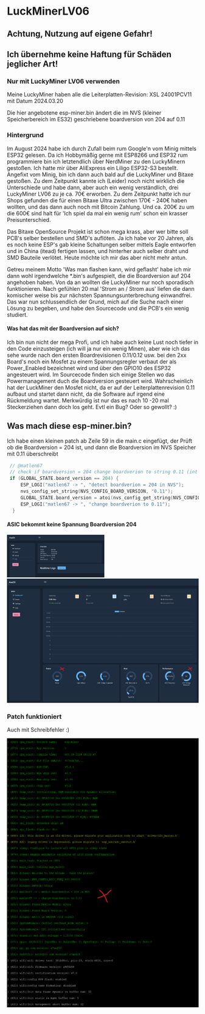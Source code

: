 # LuckMinerLV06

## Achtung, Nutzung auf eigene Gefahr!
## Ich übernehme keine Haftung für Schäden jeglicher Art!

### Nur mit LuckyMiner LV06 verwenden 

Meine LuckyMiner haben alle die Leiterplatten-Revision: XSL 24001PCV11 mit Datum 2024.03.20

Die hier angebotene esp-miner.bin ändert die im NVS (kleiner Speicherbereich im ES32) geschriebene boardversion von 204 auf 0.11


### Hintergrund

Im August 2024 habe ich durch Zufall beim rum Google'n vom Minig mittels ESP32 gelesen. Da ich Hobbymäßig gerne mit ESP8266 und ESP32 rum programmiere bin ich letztendlich über NerdMiner zu den LuckyMinern gestoßen.
Ich hatte mir über AliExpress ein Liligo ESP32-S3 bestellt. Angefixt vom Minig, bin ich dann auch bald auf die LuckyMiner und Bitaxe gestoßen. Zu dem Zeitpunkt kannte ich (Leider) noch nicht wirklich die Unterschiede und habe dann, aber auch ein wenig verständlich, drei LuckyMiner LV06 zu je ca. 70€ erworben.
Zu dem Zeitpunkt hatte ich nur Shops gefunden die für einen Bitaxe Ultra zwischen 170€ - 240€ haben wollten, und das dann auch noch mit Bitcoin Zahlung. Und ca. 200€ zu um die 600€ sind halt für 'Ich spiel da mal ein wenig rum' schon ein krasser Preisunterschied.

Das Bitaxe OpenSource Projekt ist schon mega krass, aber wer bitte soll PCB's selber bestellen und SMD's auflöten. Ja ich habe vor 20 Jahren, als es noch keine ESP's gab kleine Schaltungen selber mittels Eagle entworfen und in China (itead) fertigen lassen, und hinterher auch selber draht und SMD Bauteile verlötet. Heute möchte ich mir das aber nicht mehr antun.

Getreu meinem Motto 'Was man flashen kann, wird geflasht' habe ich mir dann wohl irgendwelche *.bin's aufgespielt, die die Boardversion auf 204 angehoben haben. Von da an wollten die LuckyMiner nur noch sporadisch funktionieren. Nach gefühlen 20 mal 'Strom an / Strom aus' liefen die dann komischer weise bis zur nächsten Spannungsunterbrechung einwandfrei. Das war nun schlussendlich der Grund, mich auf die Suche nach einer Lösung zu begeben, und habe den Sourcecode und die PCB's ein wenig studiert.

#### Was hat das mit der Boardversion auf sich?
Ich bin nun nicht der mega Profi, und ich habe auch keine Lust noch tiefer in den Code einzusteigen (ich will ja nur ein wenig Minen), aber wie ich das sehe wurde nach den ersten Boardrevisionen 0.11/0.12 usw. bei den 2xx Board's noch ein Mosfet zu einem Spannungsregler verbaut der als Power_Enabled bezeichnet wird und über den GPIO10 des ESP32 angesteuert wird. Im Sourcecode finden sich einige Stellen wo das Powermanagement duch die Boardversion gesteuert wird. Wahrscheinlich hat der LuckMiner den Mosfet nicht, da er auf der Leiterplattenrevision 0.11 aufbaut und startet dann nicht, da die Software auf irgend eine Rückmeldung wartet. Merkwürdig ist nur das es nach 10 -20 mal Steckerziehen dann doch los geht. Evtl ein Bug? Oder so gewollt? :)

## Was mach diese esp-miner.bin?
Ich habe einen kleinen patch ab Zeile 59 in die main.c eingefügt, der Prüft ob die Boardversion = 204 ist, und dann die Boardversion im NVS Speicher mit 0.11 überschreibt 

```c++
 // @matlen67
 // check if boardversion = 204 change boardverion to string 0.11 (int = 0)
 if (GLOBAL_STATE.board_version == 204) {
     ESP_LOGI("matlen67 -> ", "detect boardverion = 204 in NVS");
     nvs_config_set_string(NVS_CONFIG_BOARD_VERSION, "0.11");
     GLOBAL_STATE.board_version = atoi(nvs_config_get_string(NVS_CONFIG_BOARD_VERSION, "000"));
     ESP_LOGI("matlen67 -> ", "change boardverion to 0.11");
  }
```


#### ASIC bekommt keine Spannung Boardversion 204
<img src="https://github.com/matlen67/LuckMinerLV06/blob/main/image/LuckyMiner_AxeOS_boardversion_204.png" width="256"> 

<img src="https://github.com/matlen67/LuckMinerLV06/blob/main/image/LuckyMiner_boardversion_204_no_mining.png" width="512"> 

### Patch funktioniert
Auch mit Schreibfehler :)

<img src="https://github.com/matlen67/LuckMinerLV06/blob/main/image/luckyMiner_bootlog.png" width="512"> 


